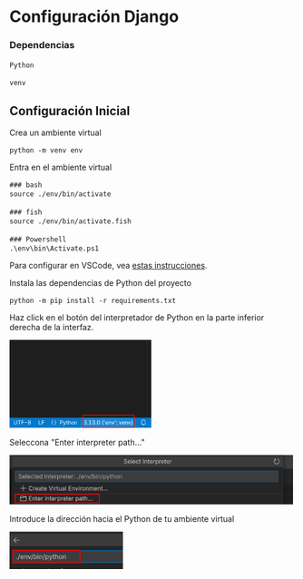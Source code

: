 # Configuración Django

### Dependencias

`Python`

`venv`

## **Configuración Inicial**

Crea un ambiente virtual

```
python -m venv env
```


Entra en el ambiente virtual

```
### bash
source ./env/bin/activate

### fish
source ./env/bin/activate.fish

### Powershell
.\env\bin\Activate.ps1
```

Para configurar en VSCode, vea [estas instrucciones](#vscode-venv-setup).

Instala las dependencias de Python del proyecto

```
python -m pip install -r requirements.txt
```

Haz click en el botón del interpretador de Python en la parte inferior derecha de la interfaz.

<img src="docs/img/vscode-env-step-1.png" alt="drawing" width="250"/>

Seleccona "Enter interpreter path..."

<img src="docs/img/vscode-env-step-2.png" alt="drawing" width="500"/>

Introduce la dirección hacia el Python de tu ambiente virtual

<img src="docs/img/vscode-env-step-3.png" alt="drawing" width="200"/>
